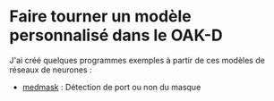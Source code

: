 # Faire tourner un modèle personnalisé dans le OAK-D

J'ai créé quelques programmes exemples à partir de ces modèles de réseaux de neurones :
- [medmask](https://github.com/openvinotoolkit/open_model_zoo/tree/master/models/intel/face-detection-0200) : Détection de port ou non du masque